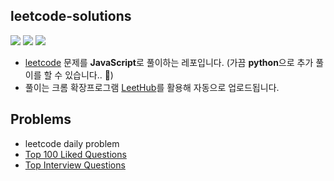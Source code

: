## leetcode-solutions

<p align="left">
  <img src="https://img.shields.io/badge/LeetCode-000000?style=for-the-badge&logo=LeetCode&logoColor=white">
  <img src="https://img.shields.io/badge/Javascript-000000?style=for-the-badge&logo=Javascript&logoColor=F7DF1E">
  <img src="https://img.shields.io/badge/Python-000000?style=for-the-badge&logo=Python&logoColor=3776AB">
</p>

- [leetcode](https://leetcode.com/) 문제를 **JavaScript**로 풀이하는 레포입니다.  (가끔 **python**으로 추가 풀이를 할 수 있습니다.. 🤯)
- 풀이는 크롬 확장프로그램 [LeetHub](https://chrome.google.com/webstore/detail/leethub/aciombdipochlnkbpcbgdpjffcfdbggi)를 활용해 자동으로 업로드됩니다.

## Problems
- leetcode daily problem
- [Top 100 Liked Questions](https://leetcode.com/problem-list/top-100-liked-questions/)
- [Top Interview Questions](https://leetcode.com/problem-list/top-interview-questions/)

